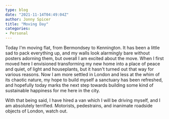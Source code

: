 ```yaml
---
type: blog
date: "2021-11-14T04:49:04Z"
author: Jonny Spicer
title: "Moving Day"
categories:
- Personal
---
```

Today I'm moving flat, from Bermondsey to Kennington. It has been a little sad to pack everything up, and my walls look alarmingly bare without posters adorning them, but overall I am excited about the move. When I first moved here I envisioned transforming my new home
into a place of peace and quiet, of light and houseplants, but it hasn't turned out that way for various reasons. Now I am more settled in London and less at the whim of its chaotic nature, my hope to build myself a sanctuary has been refreshed, and hopefully today
marks the next step towards building some kind of sustainable happiness for me here in the city.

With that being said, I have hired a van which I will be driving myself, and I am absolutely terrified. Motorists, pedestrains, and inanimate roadside objects of London, watch out.
